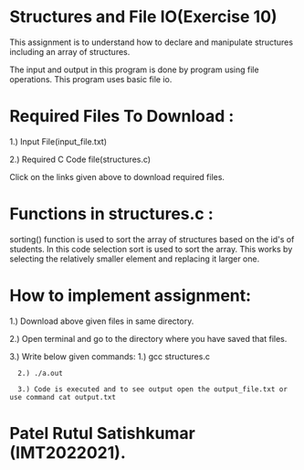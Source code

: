 # Structures and File IO(Exercise 10)
  This assignment is to understand how to 
  declare and manipulate structures 
  including an array of structures.
  
  The input and output in this program is 
  done by program using file operations. 
  This program uses basic file io. 
# Required Files To Download : 
  1.) Input File(input_file.txt)
  
  2.) Required C Code file(structures.c)
  
  Click on the links given above to 
  download required files.   
# Functions in structures.c :
  sorting() function is used to sort the array of structures based on the id's of students. In this code selection sort is used to sort the array. This works by selecting the   relatively smaller element and replacing it larger one.      
# How to implement assignment:
  1.) Download above given files in same 
      directory.
      
  2.) Open terminal and go to the directory 
      where you have saved that files.
      
  3.) Write below given commands:
      1.) gcc structures.c
      
      2.) ./a.out
      
      3.) Code is executed and to see output open the output_file.txt or use command cat output.txt 
      
# Patel Rutul Satishkumar (IMT2022021).
